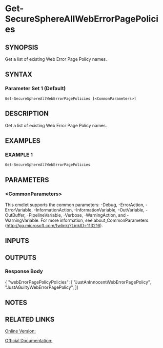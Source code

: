 ﻿# Get-SecureSphereAllWebErrorPagePolicies

## SYNOPSIS
Get a list of existing Web Error Page Policy names.

## SYNTAX

### Parameter Set 1 (Default)
```
Get-SecureSphereAllWebErrorPagePolicies [<CommonParameters>]
```

## DESCRIPTION
Get a list of existing Web Error Page Policy names.

## EXAMPLES

### EXAMPLE 1

```powershell
Get-SecureSphereAllWebErrorPagePolicies
```

## PARAMETERS

### \<CommonParameters\>
This cmdlet supports the common parameters: -Debug, -ErrorAction, -ErrorVariable, -InformationAction, -InformationVariable, -OutVariable, -OutBuffer, -PipelineVariable, -Verbose, -WarningAction, and -WarningVariable. For more information, see about_CommonParameters (http://go.microsoft.com/fwlink/?LinkID=113216).

## INPUTS

## OUTPUTS

### Response Body
{
"webErrorPagePolicyPolicies": [
"JustAnInnocentWebErrorPagePolicy",
"JustAGuiltyWebErrorPagePolicy",
]}

## NOTES

## RELATED LINKS

[Online Version:](https://github.com/akshinmustafayev/SecureSpherePS/tree/master/Documentation)

[Official Documentation:](https://docs.imperva.com/bundle/v13.6-api-reference-guide/page/70346.htm)



